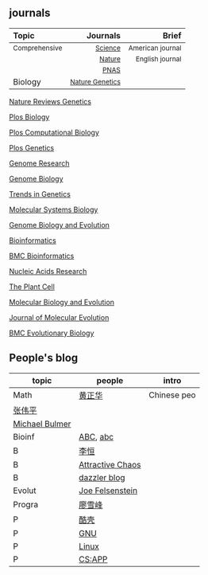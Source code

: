 ## journals
|Topic|Journals|Brief|
|:-----------------|-------:|----:|
  |<sub>Comprehensive</sub>|<sub>[Science](https://www.sciencemag.org/)</sub>|<sub>American journal</sub>|
  |                        |<sub>[Nature](https://www.nature.com/)</sub>     |<sub>English journal</sub> |
  |                        |<sub>[PNAS](https://www.pnas.org/)</sub>         |<sub>           </sub>     |
  |Biology      |<sub>[Nature Genetics](https://www.nature.com/ng/)</sub>||
  






[Nature Reviews Genetics](https://www.nature.com/nrg/)

[Plos Biology](https://journals.plos.org/plosbiology/)

[Plos Computational Biology](https://journals.plos.org/ploscompbiol/)

[Plos Genetics](https://journals.plos.org/plosgenetics/)



[Genome Research](https://genome.cshlp.org/)

[Genome Biology](https://genomebiology.biomedcentral.com/)

[Trends in Genetics](https://www.cell.com/trends/genetics/home)

[Molecular Systems Biology](https://www.embopress.org/journal/17444292)

[Genome Biology and Evolution](https://academic.oup.com/gbe/)

[Bioinformatics](https://academic.oup.com/bioinformatics)

[BMC Bioinformatics](https://bmcbioinformatics.biomedcentral.com/)

[Nucleic Acids Research](https://academic.oup.com/nar)

[The Plant Cell](http://www.plantcell.org/)

[Molecular Biology and Evolution](https://academic.oup.com/mbe)

[Journal of Molecular Evolution](https://www.springer.com/journal/239)

[BMC Evolutionary Biology](https://bmcevolbiol.biomedcentral.com/)



## People's blog
topic |  people | intro
----- |  ------ | ------
Math | [黄正华](http://aff.whu.edu.cn/huangzh/) | Chinese peo
  |      [张伟平](http://staff.ustc.edu.cn/~zwp/) |
  |      [Michael Bulmer](http://michaelbulmer.com/) |
Bioinf | [ABC](http://abc.ic4r.org/), [abc](http://abc.cbi.pku.edu.cn/) |
B       | [李恒](http://www.liheng.org/) |
B       | [Attractive Chaos](https://attractivechaos.wordpress.com/) |
B       | [dazzler blog](https://dazzlerblog.wordpress.com/) |
Evolut | [Joe Felsenstein](https://evolution.genetics.washington.edu/felsenstein.html) |
Progra | [廖雪峰](https://www.liaoxuefeng.com/) |
P       | [酷壳](https://coolshell.cn/) |
P       | [GNU](https://www.gnu.org/) |
P       | [Linux](https://www.linux.org/) |
P       | [CS:APP](http://yiligong.org/csapp3e/) | 
